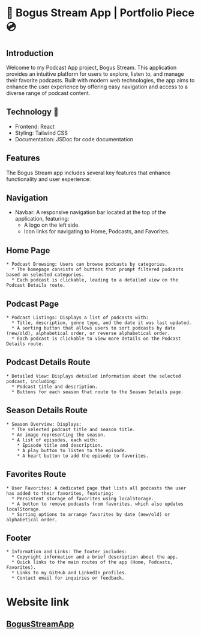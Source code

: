 # 🎵 Bogus Stream App | Portfolio Piece 💿


## Introduction
Welcome to my Podcast App project, Bogus Stream. This application provides an intuitive platform for users to explore, listen to, and manage their favorite podcasts. Built with modern web technologies, the app aims to enhance the user experience by offering easy navigation and access to a diverse range of podcast content.

## Technology 🤖
  * Frontend: React
  * Styling: Tailwind CSS
  * Documentation: JSDoc for code documentation


## Features
The Bogus Stream app includes several key features that enhance functionality and user experience:

## Navigation
   * Navbar: A responsive navigation bar located at the top of the application, featuring:
     * A logo on the left side.
     * Icon links for navigating to Home, Podcasts, and Favorites.


## Home Page
    * Podcast Browsing: Users can browse podcasts by categories.
      * The homepage consists of buttons that prompt filtered podcasts based on selected categories.
      * Each podcast is clickable, leading to a detailed view on the Podcast Details route.


## Podcast Page
    * Podcast Listings: Displays a list of podcasts with:
      * Title, description, genre type, and the date it was last updated.
      * A sorting button that allows users to sort podcasts by date (new/old), alphabetical order, or reverse alphabetical order.
      * Each podcast is clickable to view more details on the Podcast Details route.



## Podcast Details Route
    * Detailed View: Displays detailed information about the selected podcast, including:
      * Podcast title and description.
      * Buttons for each season that route to the Season Details page.


## Season Details Route
    * Season Overview: Displays:
      * The selected podcast title and season title.
      * An image representing the season.
      * A list of episodes, each with:
        * Episode title and description.
        * A play button to listen to the episode.
        * A heart button to add the episode to favorites.


## Favorites Route
    * User Favorites: A dedicated page that lists all podcasts the user has added to their favorites, featuring:
      * Persistent storage of favorites using localStorage.
      * A button to remove podcasts from favorites, which also updates localStorage.
      * Sorting options to arrange favorites by date (new/old) or alphabetical order.



## Footer
    * Information and Links: The footer includes:
      * Copyright information and a brief description about the app.
      * Quick links to the main routes of the app (Home, Podcasts, Favorites).
      * Links to my GitHub and LinkedIn profiles.
      * Contact email for inquiries or feedback.


# Website link
## [BogusStreamApp](https://bogus-podcast-stream.netlify.app/)

